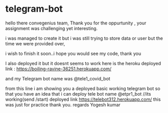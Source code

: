 # telegram-bot
hello there convegenius team,
Thank you for the oppurtunity ,
your assignment was challenging yet interesting.

i was managed to create it but i was still trying to store data or user but the time we were provided over,

i wish to finish it soon..i hope you would see my code,
thank you

I also deployed it but it doesnt seems to work
here is the heroku deployed link : https://boiling-ravine-36251.herokuapp.com/

and my Telegram bot name was @tele1_covid_bot


from this line i am showing you a deployed basic working telegram bot so that you have an idea that i can deploy
tele bot name @etpr1_bot     //its working(send /start)
deployed link https://telebot312.herokuapp.com/ 
this was just for practice
thank you.
regards 
Yogesh kumar
